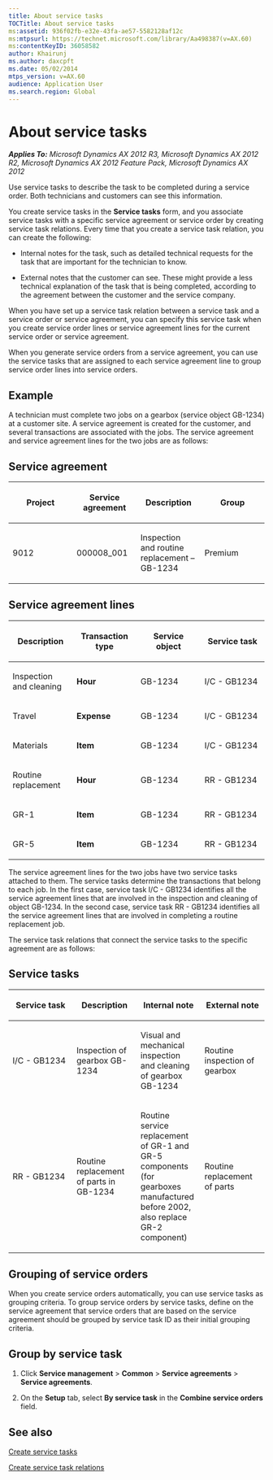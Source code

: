 ```yaml
---
title: About service tasks
TOCTitle: About service tasks
ms:assetid: 936f02fb-e32e-43fa-ae57-5582128af12c
ms:mtpsurl: https://technet.microsoft.com/library/Aa498387(v=AX.60)
ms:contentKeyID: 36058582
author: Khairunj
ms.author: daxcpft
ms.date: 05/02/2014
mtps_version: v=AX.60
audience: Application User
ms.search.region: Global
---
```


# About service tasks 


_**Applies To:** Microsoft Dynamics AX 2012 R3, Microsoft Dynamics AX 2012 R2, Microsoft Dynamics AX 2012 Feature Pack, Microsoft Dynamics AX 2012_

Use service tasks to describe the task to be completed during a service order. Both technicians and customers can see this information.

You create service tasks in the **Service tasks** form, and you associate service tasks with a specific service agreement or service order by creating service task relations. Every time that you create a service task relation, you can create the following:

  - Internal notes for the task, such as detailed technical requests for the task that are important for the technician to know.

  - External notes that the customer can see. These might provide a less technical explanation of the task that is being completed, according to the agreement between the customer and the service company.

When you have set up a service task relation between a service task and a service order or service agreement, you can specify this service task when you create service order lines or service agreement lines for the current service order or service agreement.

When you generate service orders from a service agreement, you can use the service tasks that are assigned to each service agreement line to group service order lines into service orders.

## Example

A technician must complete two jobs on a gearbox (service object GB-1234) at a customer site. A service agreement is created for the customer, and several transactions are associated with the jobs. The service agreement and service agreement lines for the two jobs are as follows:

## Service agreement

<table>
<colgroup>
<col style="width: 25%" />
<col style="width: 25%" />
<col style="width: 25%" />
<col style="width: 25%" />
</colgroup>
<thead>
<tr class="header">
<th><p>Project</p></th>
<th><p>Service agreement</p></th>
<th><p>Description</p></th>
<th><p>Group</p></th>
</tr>
</thead>
<tbody>
<tr class="odd">
<td><p>9012</p></td>
<td><p>000008_001</p></td>
<td><p>Inspection and routine replacement – GB-1234</p></td>
<td><p>Premium</p></td>
</tr>
</tbody>
</table>


## Service agreement lines

<table>
<colgroup>
<col style="width: 25%" />
<col style="width: 25%" />
<col style="width: 25%" />
<col style="width: 25%" />
</colgroup>
<thead>
<tr class="header">
<th><p>Description</p></th>
<th><p>Transaction type</p></th>
<th><p>Service object</p></th>
<th><p>Service task</p></th>
</tr>
</thead>
<tbody>
<tr class="odd">
<td><p>Inspection and cleaning</p></td>
<td><p><strong>Hour</strong></p></td>
<td><p>GB-1234</p></td>
<td><p>I/C - GB1234</p></td>
</tr>
<tr class="even">
<td><p>Travel</p></td>
<td><p><strong>Expense</strong></p></td>
<td><p>GB-1234</p></td>
<td><p>I/C - GB1234</p></td>
</tr>
<tr class="odd">
<td><p>Materials</p></td>
<td><p><strong>Item</strong></p></td>
<td><p>GB-1234</p></td>
<td><p>I/C - GB1234</p></td>
</tr>
<tr class="even">
<td><p>Routine replacement</p></td>
<td><p><strong>Hour</strong></p></td>
<td><p>GB-1234</p></td>
<td><p>RR - GB1234</p></td>
</tr>
<tr class="odd">
<td><p>GR-1</p></td>
<td><p><strong>Item</strong></p></td>
<td><p>GB-1234</p></td>
<td><p>RR - GB1234</p></td>
</tr>
<tr class="even">
<td><p>GR-5</p></td>
<td><p><strong>Item</strong></p></td>
<td><p>GB-1234</p></td>
<td><p>RR - GB1234</p></td>
</tr>
</tbody>
</table>


The service agreement lines for the two jobs have two service tasks attached to them. The service tasks determine the transactions that belong to each job. In the first case, service task I/C - GB1234 identifies all the service agreement lines that are involved in the inspection and cleaning of object GB-1234. In the second case, service task RR - GB1234 identifies all the service agreement lines that are involved in completing a routine replacement job.

The service task relations that connect the service tasks to the specific agreement are as follows:

## Service tasks

<table>
<colgroup>
<col style="width: 25%" />
<col style="width: 25%" />
<col style="width: 25%" />
<col style="width: 25%" />
</colgroup>
<thead>
<tr class="header">
<th><p>Service task</p></th>
<th><p>Description</p></th>
<th><p>Internal note</p></th>
<th><p>External note</p></th>
</tr>
</thead>
<tbody>
<tr class="odd">
<td><p>I/C - GB1234</p></td>
<td><p>Inspection of gearbox GB-1234</p></td>
<td><p>Visual and mechanical inspection and cleaning of gearbox GB-1234</p></td>
<td><p>Routine inspection of gearbox</p></td>
</tr>
<tr class="even">
<td><p>RR - GB1234</p></td>
<td><p>Routine replacement of parts in GB-1234</p></td>
<td><p>Routine service replacement of GR-1 and GR-5 components (for gearboxes manufactured before 2002, also replace GR-2 component)</p></td>
<td><p>Routine replacement of parts</p></td>
</tr>
</tbody>
</table>


## Grouping of service orders

When you create service orders automatically, you can use service tasks as grouping criteria. To group service orders by service tasks, define on the service agreement that service orders that are based on the service agreement should be grouped by service task ID as their initial grouping criteria.

## Group by service task

1.  Click **Service management** \> **Common** \> **Service agreements** \> **Service agreements**.

2.  On the **Setup** tab, select **By service task** in the **Combine service orders** field.

## See also

[Create service tasks](create-service-tasks.md)

[Create service task relations](create-service-task-relations.md)

  



